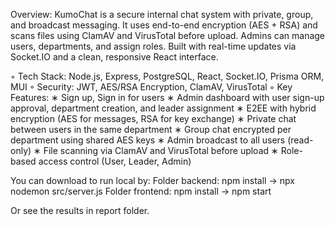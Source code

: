 Overview: KumoChat is a secure internal chat system with private, group, and broadcast messaging. It uses
end-to-end encryption (AES + RSA) and scans files using ClamAV and VirusTotal before upload. Admins can
manage users, departments, and assign roles. Built with real-time updates via Socket.IO and a clean, responsive
React interface.

◦ Tech Stack: Node.js, Express, PostgreSQL, React, Socket.IO, Prisma ORM, MUI
◦ Security: JWT, AES/RSA Encryption, ClamAV, VirusTotal
◦ Key Features:
    ∗ Sign up, Sign in for users
    ∗ Admin dashboard with user sign-up approval, department creation, and leader assignment
    ∗ E2EE with hybrid encryption (AES for messages, RSA for key exchange)
    ∗ Private chat between users in the same department
    ∗ Group chat encrypted per department using shared AES keys
    ∗ Admin broadcast to all users (read-only)
    ∗ File scanning via ClamAV and VirusTotal before upload
    ∗ Role-based access control (User, Leader, Admin)

You can download to run local by:
Folder backend: npm install -> npx nodemon src/server.js
Folder frontend: npm install -> npm start

Or see the results in report folder.
